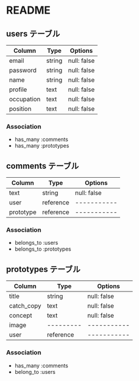 # README

## users テーブル

| Column      | Type   | Options     |
| --------    | ------ | ----------- |
| email       | string | null: false |
| password    | string | null: false |
| name        | string | null: false |
| profile     | text   | null: false |
| occupation  | text   | null: false |
| position    | text   | null: false |

### Association

- has_many :comments
- has_many :prototypes

## comments テーブル

| Column    | Type       | Options     |
| ------    | ------     | ----------- |
| text      | string     | null: false |
| user      | reference  | ----------- |
| prototype | reference  | ----------- |

### Association 

- belongs_to :users
- belongs_to :prototypes

## prototypes テーブル

| Column      | Type      | Options     |
| ------      | --------- | ----------- |
| title       | string    | null: false |
| catch_copy  | text      | null: false |
| concept     | text      | null: false |
| image       | --------- | ----------- |
| user        | reference | ----------- |

### Association

- has_many :comments
- belong_to :users

